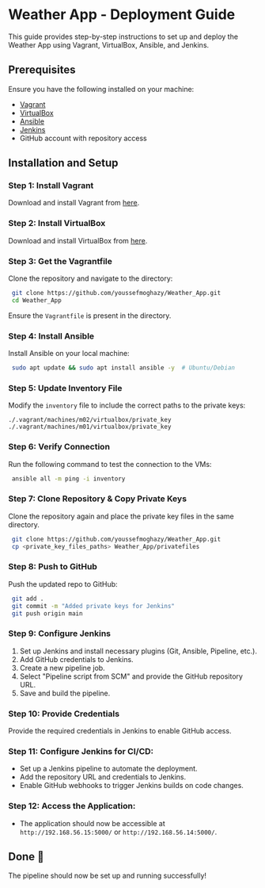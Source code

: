 # Weather App - Deployment Guide

This guide provides step-by-step instructions to set up and deploy the Weather App using Vagrant, VirtualBox, Ansible, and Jenkins.

## Prerequisites

Ensure you have the following installed on your machine:
- [Vagrant](https://www.vagrantup.com/downloads)
- [VirtualBox](https://www.virtualbox.org/wiki/Downloads)
- [Ansible](https://docs.ansible.com/ansible/latest/installation_guide/intro_installation.html)
- [Jenkins](https://www.jenkins.io/download/)
- GitHub account with repository access

## Installation and Setup

### Step 1: Install Vagrant
Download and install Vagrant from [here](https://www.vagrantup.com/downloads).

### Step 2: Install VirtualBox
Download and install VirtualBox from [here](https://www.virtualbox.org/wiki/Downloads).

### Step 3: Get the Vagrantfile
Clone the repository and navigate to the directory:
```sh
 git clone https://github.com/youssefmoghazy/Weather_App.git
 cd Weather_App
```
Ensure the `Vagrantfile` is present in the directory.

### Step 4: Install Ansible
Install Ansible on your local machine:
```sh
 sudo apt update && sudo apt install ansible -y  # Ubuntu/Debian
```

### Step 5: Update Inventory File
Modify the `inventory` file to include the correct paths to the private keys:
```plaintext
./.vagrant/machines/m02/virtualbox/private_key
./.vagrant/machines/m01/virtualbox/private_key
```

### Step 6: Verify Connection
Run the following command to test the connection to the VMs:
```sh
 ansible all -m ping -i inventory
```

### Step 7: Clone Repository & Copy Private Keys
Clone the repository again and place the private key files in the same directory.
```sh
 git clone https://github.com/youssefmoghazy/Weather_App.git
 cp <private_key_files_paths> Weather_App/privatefiles
```

### Step 8: Push to GitHub
Push the updated repo to GitHub:
```sh
 git add .
 git commit -m "Added private keys for Jenkins"
 git push origin main
```

### Step 9: Configure Jenkins
1. Set up Jenkins and install necessary plugins (Git, Ansible, Pipeline, etc.).
2. Add GitHub credentials to Jenkins.
3. Create a new pipeline job.
4. Select "Pipeline script from SCM" and provide the GitHub repository URL.
5. Save and build the pipeline.

### Step 10: Provide Credentials
Provide the required credentials in Jenkins to enable GitHub access.

### Step 11: Configure Jenkins for CI/CD:
   - Set up a Jenkins pipeline to automate the deployment.
   - Add the repository URL and credentials to Jenkins.
   - Enable GitHub webhooks to trigger Jenkins builds on code changes.

### Step 12: Access the Application:
   - The application should now be accessible at `http://192.168.56.15:5000/` or `http://192.168.56.14:5000/`.

## Done 🎉
The pipeline should now be set up and running successfully!
